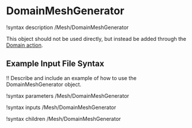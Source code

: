 # DomainMeshGenerator

!syntax description /Mesh/DomainMeshGenerator

This object should not be used directly, but instead be added through the [Domain action](/DomainAction.md).

## Example Input File Syntax

!! Describe and include an example of how to use the DomainMeshGenerator object.

!syntax parameters /Mesh/DomainMeshGenerator

!syntax inputs /Mesh/DomainMeshGenerator

!syntax children /Mesh/DomainMeshGenerator
